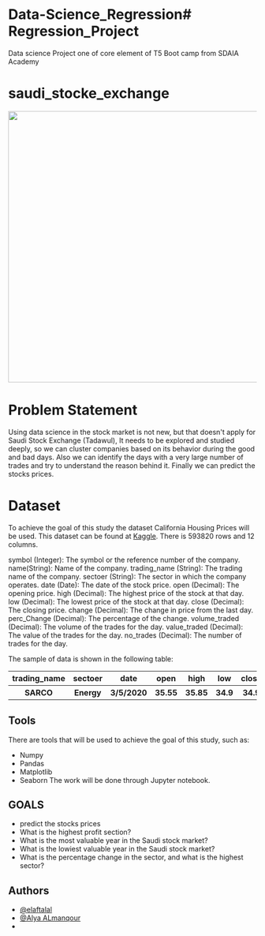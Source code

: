# Data-Science_Regression# Regression_Project
Data science Project one of core element of T5 Boot camp from SDAIA Academy
# saudi_stocke_exchange
<p align="center" width="100%">
<img src="https://m.eyeofriyadh.com/news_images/2018/07/9c94765b7e84.jpg" width="550" length="100" style="display: block; margin: 0 auto"/>
</p>

# Problem Statement

Using data science in the stock market is not new, but that doesn't apply for Saudi Stock Exchange (Tadawul), It needs to be explored and studied deeply, so we can cluster companies based on its behavior during the good and bad days. Also we can identify the days with a very large number of trades and try to understand the reason behind it. Finally we can predict the stocks prices.

# Dataset
To achieve the goal of this study the dataset California Housing Prices will be used. This dataset can be found at [Kaggle](https://www.kaggle.com/salwaalzahrani/saudi-stock-exchange-tadawul?select=Tadawul_stcks.csv).
There is 593820 rows and 12 columns.

symbol (Integer): The symbol or the reference number of the company.
name(String): Name of the company.
trading_name (String): The trading name of the company.
sectoer (String): The sector in which the company operates.
date (Date): The date of the stock price.
open (Decimal): The opening price.
high (Decimal): The highest price of the stock at that day.
low (Decimal): The lowest price of the stock at that day.
close (Decimal): The closing price.
change (Decimal): The change in price from the last day.
perc_Change (Decimal): The percentage of the change.
volume_traded (Decimal): The volume of the trades for the day.
value_traded (Decimal): The value of the trades for the day.
no_trades (Decimal): The number of trades for the day.


The sample of data is shown in the following table:

<table width="100%">
 <tr>
  <th>trading_name</th><th>sectoer</th><th>date</th><th>open</th><th>high</th><th>low</th><th>close</th><th>change</th><th>perc_Change</th>
 <th>volume_traded</th><th>value_traded</th><th>no_trades</th>
 <tr>
  <th>SARCO</th><th>Energy</th><th>3/5/2020</th><th>35.55</th><th>35.85</th><th>34.9</th><th>34.9</th><th>-0.4</th><th>-1.13</th><th>436609</th><th>15399073.5</th><th>804</th></table>

## Tools
There are tools that will be used to achieve the goal of this study, such as: 
- Numpy
- Pandas
- Matplotlib
- Seaborn
The work will be done through Jupyter notebook.

## GOALS
- predict the stocks prices
- What is the highest profit section?
- What is the most valuable year in the Saudi stock market? 
- What is the lowiest valuable year in the Saudi stock market?
- What is the percentage change in the sector, and what is the highest sector?


## Authors 
- [@elaftalal](https://github.com/elaftalal)
- [@Alya ALmanqour](https://github.com/Alya11salem)
- []()
